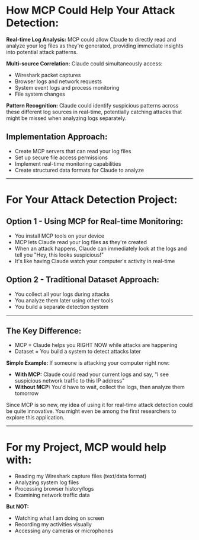 # How MCP Could Help Your Attack Detection:

**Real-time Log Analysis:** MCP could allow Claude to directly read and analyze your log files as they're generated, providing immediate insights into potential attack patterns.

**Multi-source Correlation:** Claude could simultaneously access:
- Wireshark packet captures
- Browser logs and network requests
- System event logs and process monitoring
- File system changes

**Pattern Recognition:** Claude could identify suspicious patterns across these different log sources in real-time, potentially catching attacks that might be missed when analyzing logs separately.

## Implementation Approach:
- Create MCP servers that can read your log files
- Set up secure file access permissions
- Implement real-time monitoring capabilities
- Create structured data formats for Claude to analyze

---

# For Your Attack Detection Project:

## Option 1 - Using MCP for Real-time Monitoring:
- You install MCP tools on your device
- MCP lets Claude read your log files as they're created
- When an attack happens, Claude can immediately look at the logs and tell you "Hey, this looks suspicious!"
- It's like having Claude watch your computer's activity in real-time

## Option 2 - Traditional Dataset Approach:
- You collect all your logs during attacks
- You analyze them later using other tools
- You build a separate detection system

---

## The Key Difference:
- MCP = Claude helps you RIGHT NOW while attacks are happening
- Dataset = You build a system to detect attacks later

**Simple Example:** If someone is attacking your computer right now:  
- **With MCP:** Claude could read your current logs and say, "I see suspicious network traffic to this IP address"  
- **Without MCP:** You'd have to wait, collect the logs, then analyze them tomorrow

Since MCP is so new, my idea of using it for real-time attack detection could be quite innovative. You might even be among the first researchers to explore this application.

---

# For my Project, MCP would help with:
- Reading my Wireshark capture files (text/data format)
- Analyzing system log files
- Processing browser history/logs
- Examining network traffic data

**But NOT:**
- Watching what I am doing on screen
- Recording my activities visually
- Accessing any cameras or microphones

